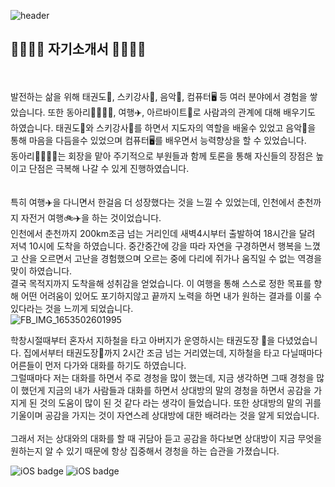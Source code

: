 ![header](https://capsule-render.vercel.app/api?type=waving&color=gradient&height=250&section=header&text=HELLO~&fontSize=70&fontAlignY=50&animation=twinkling)
## :bookmark_tabs::bookmark_tabs::bookmark_tabs::bookmark_tabs: 자기소개서 :bookmark_tabs::bookmark_tabs::bookmark_tabs::bookmark_tabs:


<br><br>발전하는 삶을 위해 태권도:martial_arts_uniform:, 스키강사:ski:, 음악:musical_note:, 컴퓨터:desktop_computer: 등 여러 분야에서 경험을 쌓았습니다.
또한 동아리:family_man_man_girl_boy:, 여행:airplane:, 아르바이트:briefcase:로 사람과의 관계에 대해 배우기도 하였습니다.
    태권도:martial_arts_uniform:와 스키강사:ski:를 하면서 지도자의 역할을 배울수 있었고 음악:musical_note:을 통해 마음을 다듬을수 있었으며 컴퓨터:desktop_computer:를 배우면서 능력향상을 할 수 있었습니다.
    <br>동아리:family_man_man_girl_boy:는 회장을 맡아 주기적으로 부원들과 함께 토론을 통해 자신들의 장점은 높이고 단점은 극복해 나갈 수 있게 진행하였습니다.
    <br><br><br>특히 여행:airplane:을 다니면서 한걸음 더 성장했다는 것을 느낄 수 있었는데, 인천에서 춘천까지 자전거 여행:bike::airplane:을 하는 것이었습니다.
    <br>인천에서 춘천까지 200km조금 넘는 거리인데
    새벽4시부터 출발하여 18시간을 달려 저녁 10시에 도착을 하였습니다. 중간중간에 강을 따라 자연을 구경하면서 행복을 느꼈고 산을 오르면서 고난을 경험했으며 오르는 중에 
    다리에 쥐가나 움직일 수 없는 역경을 맞이 하였습니다. <br>결국 목적지까지 도착을해 성취감을 얻었습니다.
    이 여행을 통해 스스로 정한 목표를 향해 어떤 어려움이 있어도 포기하지않고 끝까지 노력을 하면 내가 원하는 결과를 이룰 수 있다라는 것을 느끼게 되었습니다.
    <br>![FB_IMG_1653502601995](https://user-images.githubusercontent.com/104967318/170338564-34bd754e-e942-40f9-90f6-50bc9349c7a3.jpg)

    
   
   
   학창시절때부터 혼자서 지하철을 타고 아버지가 운영하시는 태권도장 :martial_arts_uniform:을 다녔었습니다. 집에서부터 태권도장:martial_arts_uniform:까지 2시간 조금 넘는 거리였는데,
    지하철을 타고 다닐때마다 어른들이 먼저 다가와 대화를 하기도 하였습니다. <br>그럴때마다 저는 대화를 하면서 주로 경청을 많이 했는데, 지금 생각하면
    그때 경청을 많이 했던게 지금의 내가 사람들과 대화를 하면서 상대방의 말의 경청을 하면서 공감을 가지게 된 것의 도움이 많이 된 것 같다 라는 생각이     들었습니다. 
    또한 상대방의 말의 귀를 기울이며 공감을 가지는 것이 자연스레 상대방에 대한 배려라는 것을 알게 되었습니다.  
    <br>그래서 저는 상대와의 대화를 할 때 귀담아 듣고 공감을 하다보면 상대방이 지금 무엇을 원하는지 알 수 있기 때문에 항상 집중해서 경청을 하는 습관을 가졌습니다.
    
   
![iOS badge](https://img.shields.io/badge/-AutoCAD-green)   ![iOS badge](https://img.shields.io/badge/-Teaching1-yellowgreen)
    
    
